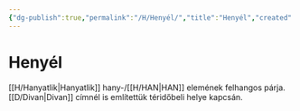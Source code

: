 ```yaml
---
{"dg-publish":true,"permalink":"/H/Henyél/","title":"Henyél","created":"2024-05-01T15:18","updated":"2024-05-02T19:16"}
---
```



# Henyél

[[H/Hanyatlik\|Hanyatlik]] hany-/[[H/HAN\|HAN]] elemének felhangos párja.  
[[D/Divan\|Divan]] címnél is említettük téridőbeli helye kapcsán.  